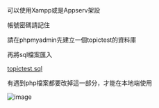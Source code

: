 可以使用Xampp或是Appserv架設

帳號密碼請記住

請在phpmyadmin先建立一個topictest的資料庫

再將sql檔案匯入

[topictest.sql](https://github.com/Skes98055/cvfms/blob/01467feca77a55659af2e1adce451c16f5fb47b5/topictest.sql)

有遇到php檔案都要改掉這一部分，才能在本地端使用

![image](https://github.com/user-attachments/assets/fcaa2a74-b720-4e0e-861d-63eacf783955)
